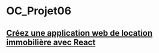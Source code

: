 # OC_Projet06
##  [Créez une application web de location immobilière avec React][def]
[def]: https://blog.positive-link.net/oc_projet06

